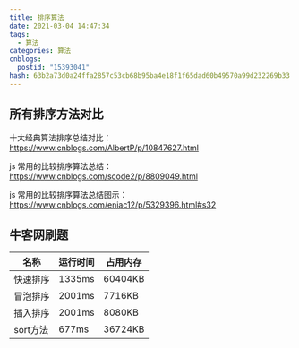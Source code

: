 ```yaml
---
title: 排序算法
date: 2021-03-04 14:47:34
tags:
  - 算法
categories: 算法
cnblogs:
  postid: "15393041"
hash: 63b2a73d0a24ffa2857c53cb68b95ba4e18f1f65dad60b49570a99d232269b33
---
```


 

## 所有排序方法对比

十大经典算法排序总结对比：https://www.cnblogs.com/AlbertP/p/10847627.html

js 常用的比较排序算法总结： https://www.cnblogs.com/scode2/p/8809049.html

js 常用的比较排序算法总结图示：https://www.cnblogs.com/eniac12/p/5329396.html#s32

## 牛客网刷题

| 名称     | 运行时间 | 占用内存 |
| -------- | -------- | -------- |
| 快速排序 | 1335ms   | 60404KB  |
| 冒泡排序 | 2001ms   | 7716KB   |
| 插入排序 | 2001ms   | 8080KB   |
| sort方法 | 677ms    | 36724KB  |

